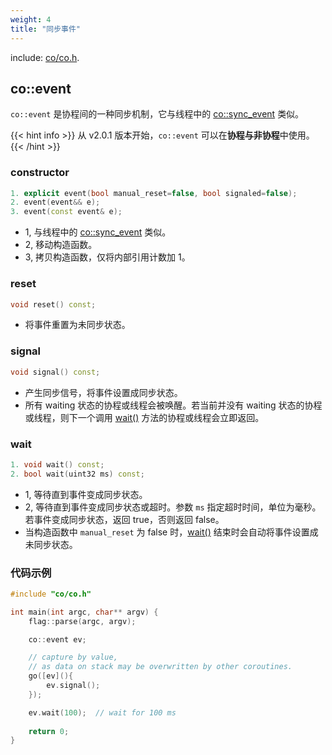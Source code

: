 ```yaml
---
weight: 4
title: "同步事件"
---
```


include: [co/co.h](https://github.com/idealvin/coost/blob/master/include/co/co.h).


## co::event

`co::event` 是协程间的一种同步机制，它与线程中的 [co::sync_event](../../thread/#cosync_event) 类似。

{{< hint info >}}
从 v2.0.1 版本开始，`co::event` 可以在**协程与非协程**中使用。
{{< /hint >}}



### constructor

```cpp
1. explicit event(bool manual_reset=false, bool signaled=false);
2. event(event&& e);
3. event(const event& e);
```

- 1, 与线程中的 [co::sync_event](../../thread/#cosync_event) 类似。
- 2, 移动构造函数。
- 3, 拷贝构造函数，仅将内部引用计数加 1。



### reset

```cpp
void reset() const;
```

- 将事件重置为未同步状态。



### signal

```cpp
void signal() const;
```

- 产生同步信号，将事件设置成同步状态。
- 所有 waiting 状态的协程或线程会被唤醒。若当前并没有 waiting 状态的协程或线程，则下一个调用 [wait()](#wait) 方法的协程或线程会立即返回。



### wait

```cpp
1. void wait() const;
2. bool wait(uint32 ms) const;
```

- 1, 等待直到事件变成同步状态。
- 2, 等待直到事件变成同步状态或超时。参数 `ms` 指定超时时间，单位为毫秒。若事件变成同步状态，返回 true，否则返回 false。
- 当构造函数中 `manual_reset` 为 false 时，[wait()](#wait) 结束时会自动将事件设置成未同步状态。



### 代码示例

```cpp
#include "co/co.h"

int main(int argc, char** argv) {
    flag::parse(argc, argv);

    co::event ev;

    // capture by value,
    // as data on stack may be overwritten by other coroutines.
    go([ev](){
        ev.signal();
    });

    ev.wait(100);  // wait for 100 ms
   
    return 0;
}
```
